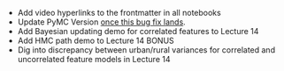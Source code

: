 - Add video hyperlinks to the frontmatter in all notebooks
- Update PyMC Version [once this bug fix lands](https://github.com/pymc-devs/pymc/pull/6882).
- Add Bayesian updating demo for correlated features to Lecture 14
- Add HMC path demo to Lecture 14 BONUS
- Dig into discrepancy between urban/rural variances for correlated and uncorrelated feature models in Lecture 14